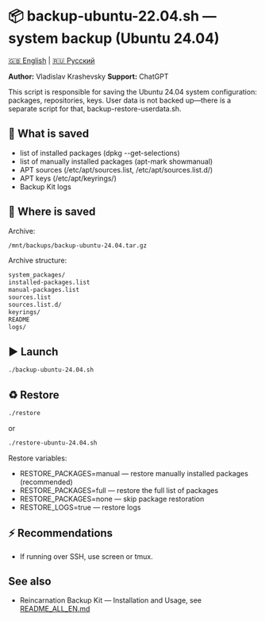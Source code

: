 # 📦 backup-ubuntu-22.04.sh — system backup (Ubuntu 24.04)

[🇬🇧 English](README.backup-ubuntu-24.04.sh_EN.md) | [🇷🇺 Русский](README.backup-ubuntu-24.04.sh_RU.md)

**Author:** Vladislav Krashevsky
**Support:** ChatGPT

This script is responsible for saving the Ubuntu 24.04 system configuration: packages, repositories, keys.
User data is not backed up—there is a separate script for that, backup-restore-userdata.sh.

## 🚀 What is saved

- list of installed packages (dpkg --get-selections)
- list of manually installed packages (apt-mark showmanual)
- APT sources (/etc/apt/sources.list, /etc/apt/sources.list.d/)
- APT keys (/etc/apt/keyrings/)
- Backup Kit logs

## 📂 Where is saved

Archive:
```bash
/mnt/backups/backup-ubuntu-24.04.tar.gz
```

Archive structure:
```bash
system_packages/
installed-packages.list
manual-packages.list
sources.list
sources.list.d/
keyrings/
README
logs/
```

## ▶️ Launch
```bash
./backup-ubuntu-24.04.sh
```

## ♻️ Restore
```bash
./restore
```

or
```bash
./restore-ubuntu-24.04.sh
```

Restore variables:
- RESTORE_PACKAGES=manual — restore manually installed packages (recommended)
- RESTORE_PACKAGES=full — restore the full list of packages
- RESTORE_PACKAGES=none — skip package restoration
- RESTORE_LOGS=true — restore logs

## ⚡ Recommendations

- If running over SSH, use screen or tmux.

## See also

- Reincarnation Backup Kit — Installation and Usage, see [README_ALL_EN.md](README_ALL_EN.md)
